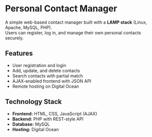 # Personal Contact Manager

A simple web-based contact manager built with a **LAMP stack** (Linux, Apache, MySQL, PHP).  
Users can register, log in, and manage their own personal contacts securely.

## Features
- User registration and login
- Add, update, and delete contacts
- Search contacts with partial match
- AJAX-enabled frontend with JSON API
- Remote hosting on Digital Ocean

## Technology Stack
- **Frontend:** HTML, CSS, JavaScript (AJAX)
- **Backend:** PHP with REST-style API
- **Database:** MySQL
- **Hosting:** Digital Ocean
